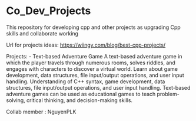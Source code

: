 # Co_Dev_Projects
This repository for developing cpp and other projects as upgrading Cpp skills and collaborate working

Url for projects ideas: https://wiingy.com/blog/best-cpp-projects/

Projects:
	- Text-based Adventure Game
		A text-based adventure game in which the player travels through numerous rooms, solves riddles, and engages with characters to discover a virtual world.
		Learn about game development, data structures, file input/output operations, and user input handling.
		Understanding of C++ syntax, game development, data structures, file input/output operations, and user input handling.
		Text-based adventure games can be used as educational games to teach problem-solving, critical thinking, and decision-making skills.

Collab member : NguyenPLK


